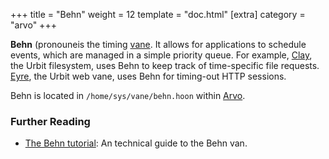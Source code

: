 +++
title = "Behn"
weight = 12
template = "doc.html"
[extra]
category = "arvo"
+++

**Behn** (pronouneis the timing [vane](../filesystem). It allows for applications to schedule events, which are managed in a simple priority queue. For example, [Clay](../clay), the Urbit filesystem, uses Behn to keep track of time-specific file requests. [Eyre](../eyre), the Urbit web vane, uses Behn for timing-out HTTP sessions.

Behn is located in `/home/sys/vane/behn.hoon` within [Arvo](../arvo).

### Further Reading

- [The Behn tutorial](@/docs/tutorials/arvo/behn.md): An technical guide to the Behn van.
